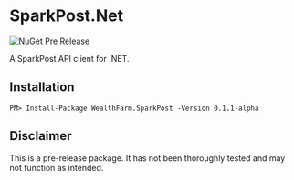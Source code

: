 # SparkPost.Net

[![NuGet Pre Release](https://img.shields.io/nuget/vpre/WealthFarm.SparkPost.svg)](https://preview.nuget.org/packages/WealthFarm.SparkPost/0.1.1-alpha)

A SparkPost API client for .NET.

## Installation

```
PM> Install-Package WealthFarm.SparkPost -Version 0.1.1-alpha
```

## Disclaimer

This is a pre-release package. It has not been thoroughly tested and may not function as intended.
